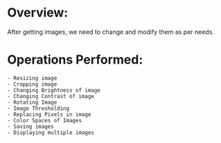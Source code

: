 # Overview:
After getting images, we need to change and modify them as per needs.
 
# Operations Performed:
    - Resizing image 
    - Cropping image 
    - Changing Brightness of image 
    - Changing Contrast of image 
    - Rotating Image 
    - Image Thresholding
    - Replacing Pixels in image
    - Color Spaces of Images
    - Saving images
    - Displaying multiple images 
